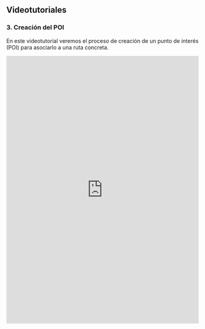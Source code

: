 ## Videotutoriales

### 3\. Creación del POI

En este videotutorial veremos el proceso de creación de un punto de interés (POI) para asociarlo a una ruta concreta.

<iframe src="https://moodle.catedu.es/pluginfile.php/5142/mod_book/chapter/30/POI%C2%B4s.mp4" frameborder="0" width="100%" height="700" allowfullscreen="true" mozallowfullscreen="true" webkitallowfullscreen="true"></iframe>